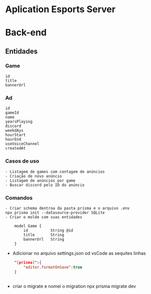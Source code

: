 # Aplication Esports Server

# Back-end

## Entidades

### Game

    id
    title
    bannerUrl

### Ad

    id
    gameId
    name
    yearsPlaying
    discord
    weekdAys
    hourStart
    hourEnd
    useVoiceChannel
    createdAt

### Casos de uso

    - Listagem de games com contagem de anúncios
    - Criação de novo anúncio
    - Listagem de anúncios por game
    - Buscar discord pelo ID do anúncio

### Comandos

    - Criar schema dentroa da pasta prisma e o arquivo .env
    npx prisma init --datasource-provider SQLite
    - Criar o molde com suas entidades

```schema
    model Game {
        id          String @id
        title       String
        bannerUrl   String
    }
```

- Adicionar no arquivo settings.json od vsCode as sequites linhas

```JSON
    "[prisma]":{
        "editor.formatOnSave":true
    }
    
```

- criar o migrate e nomei o migration
 npx prisma migrate dev
